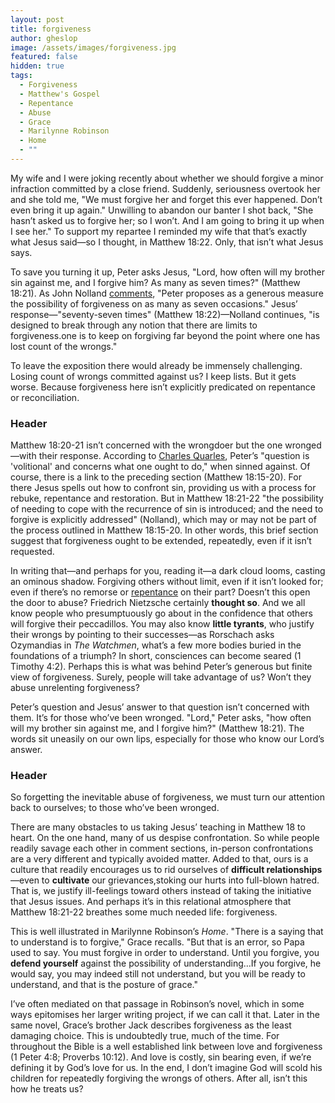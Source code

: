 ```yaml
---
layout: post
title: forgiveness
author: gheslop
image: /assets/images/forgiveness.jpg
featured: false
hidden: true
tags:
  - Forgiveness
  - Matthew's Gospel
  - Repentance
  - Abuse
  - Grace
  - Marilynne Robinson
  - Home
  - ""
---
```

My wife and I were joking recently about whether we should forgive a minor infraction committed by a close friend. Suddenly, seriousness overtook her and she told me, "We must forgive her and forget this ever happened. Don’t even bring it up again." Unwilling to abandon our banter I shot back, "She hasn’t asked us to forgive her; so I won’t. And I am going to bring it up when I see her." To support my repartee I reminded my wife that that’s exactly what Jesus said—so I thought, in Matthew 18:22. Only, that isn’t what Jesus says.

To save you turning it up, Peter asks Jesus, "Lord, how often will my brother sin against me, and I forgive him? As many as seven times?" (Matthew 18:21). As John Nolland [comments](https://books.google.co.za/books/about/The_Gospel_of_Matthew.html?id=9cL_kpdUE-oC&redir_esc=y), "Peter proposes as a generous measure the possibility of forgiveness on as many as seven occasions." Jesus’ response—"seventy-seven times" (Matthew 18:22)—Nolland continues, "is designed to break through any notion that there are limits to forgiveness.one is to keep on forgiving far beyond the point where one has lost count of the wrongs."

To leave the exposition there would already be immensely challenging. Losing count of wrongs committed against us? I keep lists. But it gets worse. Because forgiveness here isn’t explicitly predicated on repentance or reconciliation.

### Header

Matthew 18:20-21 isn’t concerned with the wrongdoer but the one wronged—with their response. According to [Charles Quarles](https://www.amazon.com/Matthew-Exegetical-Guide-Greek-Testament/dp/1433676168), Peter’s "question is 'volitional' and concerns what one ought to do," when sinned against. Of course, there is a link to the preceding section (Matthew 18:15-20). For there Jesus spells out how to confront sin, providing us with a process for rebuke, repentance and restoration. But in Matthew 18:21-22 "the possibility of needing to cope with the recurrence of sin is introduced; and the need to forgive is explicitly addressed" (Nolland), which may or may not be part of the process outlined in Matthew 18:15-20. In other words, this brief section suggest that forgiveness ought to be extended, repeatedly, even if it isn’t requested.

In writing that—and perhaps for you, reading it—a dark cloud looms, casting an ominous shadow. Forgiving others without limit, even if it isn’t looked for; even if there’s no remorse or [repentance](https://rekindle.co.za/content/2021-01-21-don-t-wait-for-the-rebuke-repent-of-your-sin) on their part? Doesn’t this open the door to abuse? Friedrich Nietzsche certainly **thought so**. And we all know people who presumptuously go about in the confidence that others will forgive their peccadillos. You may also know **little tyrants**, who justify their wrongs by pointing to their successes—as Rorschach asks Ozymandias in *The Watchmen*, what’s a few more bodies buried in the foundations of a triumph? In short, consciences can become seared (1 Timothy 4:2). Perhaps this is what was behind Peter’s generous but finite view of forgiveness. Surely, people will take advantage of us? Won’t they abuse unrelenting forgiveness?

Peter’s question and Jesus’ answer to that question isn’t concerned with them. It’s for those who’ve been wronged. "Lord," Peter asks, "how often will my brother sin against me, and I forgive him?" (Matthew 18:21). The words sit uneasily on our own lips, especially for those who know our Lord’s answer.

### Header

So forgetting the inevitable abuse of forgiveness, we must turn our attention back to ourselves; to those who’ve been wronged.

There are many obstacles to us taking Jesus’ teaching in Matthew 18 to heart. On the one hand, many of us despise confrontation. So while people readily savage each other in comment sections, in-person confrontations are a very different and typically avoided matter. Added to that, ours is a culture that readily encourages us to rid ourselves of **difficult relationships**—even to **cultivate** our grievances,stoking our hurts into full-blown hatred. That is, we justify ill-feelings toward others instead of taking the initiative that Jesus issues. And perhaps it’s in this relational atmosphere that Matthew 18:21-22 breathes some much needed life: forgiveness.



This is well illustrated in Marilynne Robinson’s *Home*. "There is a saying that to understand is to forgive," Grace recalls. "But that is an error, so Papa used to say. You must forgive in order to understand. Until you forgive, you **defend yourself** against the possibility of understanding…If you forgive, he would say, you may indeed still not understand, but you will be ready to understand, and that is the posture of grace."

I’ve often mediated on that passage in Robinson’s novel, which in some ways epitomises her larger writing project, if we can call it that. Later in the same novel, Grace’s brother Jack describes forgiveness as the least damaging choice. This is undoubtedly true, much of the time. For throughout the Bible is a well established link between love and forgiveness (1 Peter 4:8; Proverbs 10:12). And love is costly, sin bearing even, if we’re defining it by God’s love for us. In the end, I don’t imagine God will scold his children for repeatedly forgiving the wrongs of others. After all, isn’t this how he treats us?
